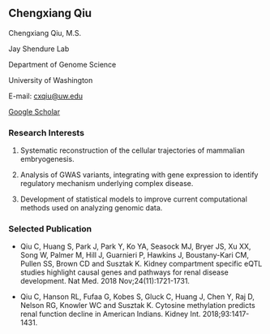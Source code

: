 ## Chengxiang Qiu

Chengxiang Qiu, M.S.   

Jay Shendure Lab 

Department of Genome Science

University of Washington 

E-mail: cxqiu@uw.edu

[Google Scholar](https://scholar.google.com/citations?user=9lIRrzgAAAAJ&hl=en&oi=ao)

### Research Interests
1. Systematic reconstruction of the cellular trajectories of mammalian embryogenesis.

2. Analysis of GWAS variants, integrating with gene expression to identify regulatory mechanism underlying complex disease.

3. Development of statistical models to improve current computational methods used on analyzing genomic data.

### Selected Publication

- Qiu C, Huang S, Park J, Park Y, Ko YA, Seasock MJ, Bryer JS, Xu XX, Song W, Palmer M, Hill J, Guarnieri P, Hawkins J, Boustany-Kari CM, Pullen SS, Brown CD and Susztak K. Kidney compartment specific eQTL studies highlight causal genes and pathways for renal disease development. Nat Med. 2018 Nov;24(11):1721-1731.

- Qiu C, Hanson RL, Fufaa G, Kobes S, Gluck C, Huang J, Chen Y, Raj D, Nelson RG, Knowler WC and Susztak K. Cytosine methylation predicts renal function decline in American Indians. Kidney Int. 2018;93:1417-1431.



